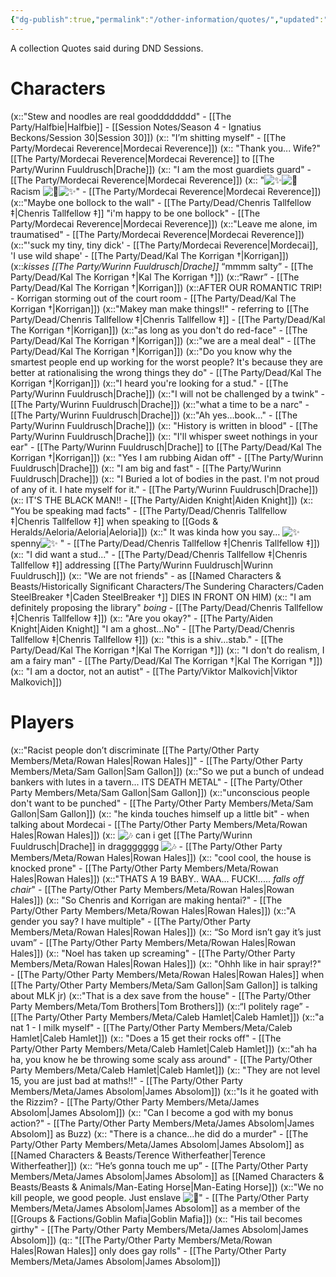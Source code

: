 ```yaml
---
{"dg-publish":true,"permalink":"/other-information/quotes/","updated":"2025-08-31T20:22:23.606+01:00"}
---
```


A collection Quotes said during DND Sessions. 

# Characters
(x::"Stew and noodles are real goodddddddd" - [[The Party/Halfbie\|Halfbie]] - [[Session Notes/Season 4 - Ignatius Beckons/Session 30\|Session 30]])
(x:: "I’m shitting myself" - [[The Party/Mordecai Reverence\|Mordecai Reverence]])
(x:: "Thank you... Wife?" [[The Party/Mordecai Reverence\|Mordecai Reverence]] to [[The Party/Wurinn Fuuldrusch\|Drache]])
(x:: "I am the most guardiets guard" - [[The Party/Mordecai Reverence\|Mordecai Reverence]])
(x:: "![✨](https://discord.com/assets/10cfdf082083ea92.svg)![🌈](https://discord.com/assets/03c45c83ae57ae76.svg) Racism ![🌈](https://discord.com/assets/03c45c83ae57ae76.svg)![✨](https://discord.com/assets/10cfdf082083ea92.svg)" - [[The Party/Mordecai Reverence\|Mordecai Reverence]])
(x::"Maybe one bollock to the wall" - [[The Party/Dead/Chenris Tallfellow ‡\|Chenris Tallfellow ‡]] "i'm happy to be one bollock" - [[The Party/Mordecai Reverence\|Mordecai Reverence]])
(x::"Leave me alone, im traumatised" - [[The Party/Mordecai Reverence\|Mordecai Reverence]])
(x::"'suck my tiny, tiny dick' - [[The Party/Mordecai Reverence\|Mordecai]], 'I use wild shape' - [[The Party/Dead/Kal The Korrigan †\|Korrigan]])
(x::_kisses [[The Party/Wurinn Fuuldrusch\|Drache]]_ “mmmm salty” - [[The Party/Dead/Kal The Korrigan †\|Kal The Korrigan †]])
(x::“Rawr” - [[The Party/Dead/Kal The Korrigan †\|Korrigan]])
(x::AFTER OUR ROMANTIC TRIP! - Korrigan storming out of the court room -  [[The Party/Dead/Kal The Korrigan †\|Korrigan]])
(x::"Makey man make things!!" - referring to [[The Party/Dead/Chenris Tallfellow ‡\|Chenris Tallfellow ‡]] -  [[The Party/Dead/Kal The Korrigan †\|Korrigan]])
(x::"as long as you don't do red-face" -  [[The Party/Dead/Kal The Korrigan †\|Korrigan]])
(x::"we are a meal deal" -  [[The Party/Dead/Kal The Korrigan †\|Korrigan]])
(x::"Do you know why the smartest people end up working for the worst people? It's because they are better at rationalising the wrong things they do" -  [[The Party/Dead/Kal The Korrigan †\|Korrigan]])
(x::"I heard you're looking for a stud." - [[The Party/Wurinn Fuuldrusch\|Drache]])
(x::"I will not be challenged by a twink" - [[The Party/Wurinn Fuuldrusch\|Drache]])
(x::"what a time to be a narc" - [[The Party/Wurinn Fuuldrusch\|Drache]])
(x::"Ah yes…book…" - [[The Party/Wurinn Fuuldrusch\|Drache]])
(x::  "History is written in blood" - [[The Party/Wurinn Fuuldrusch\|Drache]])
(x::  "I'll whisper sweet nothings in your ear" - [[The Party/Wurinn Fuuldrusch\|Drache]] to [[The Party/Dead/Kal The Korrigan †\|Korrigan]])
(x::  "Yes I am rubbing Aidan off" - [[The Party/Wurinn Fuuldrusch\|Drache]])
(x::  "I am big and fast" - [[The Party/Wurinn Fuuldrusch\|Drache]])
(x::  "I Buried a lot of bodies in the past. I'm not proud of any of it. I hate myself for it." - [[The Party/Wurinn Fuuldrusch\|Drache]])
(x:: IT'S THE BLACK MAN!! - [[The Party/Aiden Knight\|Aiden Knight]])
(x:: "You be speaking mad facts" -  [[The Party/Dead/Chenris Tallfellow ‡\|Chenris Tallfellow ‡]] when speaking to [[Gods & Heralds/Aeloria/Aeloria\|Aeloria]])
(x::" It was kinda how you say… ![✨](https://discord.com/assets/10cfdf082083ea92.svg)spenny![✨](https://discord.com/assets/10cfdf082083ea92.svg) " - [[The Party/Dead/Chenris Tallfellow ‡\|Chenris Tallfellow ‡]])
(x:: "I did want a stud..." - [[The Party/Dead/Chenris Tallfellow ‡\|Chenris Tallfellow ‡]] addressing [[The Party/Wurinn Fuuldrusch\|Wurinn Fuuldrusch]])
(x:: "We are not friends" - as [[Named Characters & Beasts/Historically Significant  Characters/The Sundering Characters/Caden SteelBreaker †\|Caden SteelBreaker †]] DIES IN FRONT ON HIM)
(x:: "I am definitely proposing the library" _boing_ - [[The Party/Dead/Chenris Tallfellow ‡\|Chenris Tallfellow ‡]])
(x:: "Are you okay?" - [[The Party/Aiden Knight\|Aiden Knight]] "I am a ghost...No" - [[The Party/Dead/Chenris Tallfellow ‡\|Chenris Tallfellow ‡]])
(x:: "this is a shiv...stab." - [[The Party/Dead/Kal The Korrigan †\|Kal The Korrigan †]])
(x:: "I don't do realism, I am a fairy man" - [[The Party/Dead/Kal The Korrigan †\|Kal The Korrigan †]])
(x:: "I am a doctor, not an autist" - [[The Party/Viktor Malkovich\|Viktor Malkovich]])

# Players
(x::"Racist people don’t discriminate [[The Party/Other Party Members/Meta/Rowan Hales\|Rowan Hales]]" - [[The Party/Other Party Members/Meta/Sam Gallon\|Sam Gallon]])
(x::"So we put a bunch of undead bankers with lutes in a tavern... ITS DEATH METAL" - [[The Party/Other Party Members/Meta/Sam Gallon\|Sam Gallon]])
(x::"unconscious people don't want to be punched" - [[The Party/Other Party Members/Meta/Sam Gallon\|Sam Gallon]])
(x:: "he kinda touches himself up a little bit" - when talking about Mordecai  - [[The Party/Other Party Members/Meta/Rowan Hales\|Rowan Hales]])
(x:: ![🎶](https://discord.com/assets/fb0d23dc5b2cb6c0.svg) can i get [[The Party/Wurinn Fuuldrusch\|Drache]] in draggggggg ![🎶](https://discord.com/assets/fb0d23dc5b2cb6c0.svg) - [[The Party/Other Party Members/Meta/Rowan Hales\|Rowan Hales]])
(x:: "cool cool, the house is knocked prone"  - [[The Party/Other Party Members/Meta/Rowan Hales\|Rowan Hales]])
(x::"THATS A 19 BABY.. WAA... FUCK!..... _falls off chair_"  - [[The Party/Other Party Members/Meta/Rowan Hales\|Rowan Hales]])
(x:: "So Chenris and Korrigan are making hentai?" - [[The Party/Other Party Members/Meta/Rowan Hales\|Rowan Hales]])
(x::"A gender you say? I have multiple"  - [[The Party/Other Party Members/Meta/Rowan Hales\|Rowan Hales]])
(x:: “So Mord isn’t gay it’s just uvam”  - [[The Party/Other Party Members/Meta/Rowan Hales\|Rowan Hales]])
(x:: "Noel has taken up screaming" - [[The Party/Other Party Members/Meta/Rowan Hales\|Rowan Hales]])
(x:: "Ohhh like in hair spray!?" - [[The Party/Other Party Members/Meta/Rowan Hales\|Rowan Hales]] when [[The Party/Other Party Members/Meta/Sam Gallon\|Sam Gallon]] is talking about MLK jr)
(x::"That is a dex save from the house" - [[The Party/Other Party Members/Meta/Tom Brothers\|Tom Brothers]])
(x::“I politely rage” - [[The Party/Other Party Members/Meta/Caleb Hamlet\|Caleb Hamlet]])
(x::"a nat 1 - I milk myself" - [[The Party/Other Party Members/Meta/Caleb Hamlet\|Caleb Hamlet]])
(x:: "Does a 15 get their rocks off" - [[The Party/Other Party Members/Meta/Caleb Hamlet\|Caleb Hamlet]])
(x::"ah ha ha, you know he be throwing some scaly ass around" - [[The Party/Other Party Members/Meta/Caleb Hamlet\|Caleb Hamlet]])
(x:: "They are not level 15, you are just bad at maths!!" - [[The Party/Other Party Members/Meta/James Absolom\|James Absolom]])
(x::"Is it he goated with the Rizzim? - [[The Party/Other Party Members/Meta/James Absolom\|James Absolom]])
(x:: "Can I become a god with my bonus action?" - [[The Party/Other Party Members/Meta/James Absolom\|James Absolom]] as Buzz)
(x:: "There is a chance…he did do a murder" - [[The Party/Other Party Members/Meta/James Absolom\|James Absolom]] as [[Named Characters & Beasts/Terence Witherfeather\|Terence Witherfeather]])
(x:: “He’s gonna touch me up” - [[The Party/Other Party Members/Meta/James Absolom\|James Absolom]] as [[Named Characters & Beasts/Beasts & Animals/Man-Eating Horse\|Man-Eating Horse]])
(x::"We no kill people, we good people. Just enslave ![🥰](https://discord.com/assets/10b67e5181089c99.svg)" - [[The Party/Other Party Members/Meta/James Absolom\|James Absolom]] as a member of the [[Groups & Factions/Goblin Mafia\|Goblin Mafia]])
(x:: "His tail becomes girthy" - [[The Party/Other Party Members/Meta/James Absolom\|James Absolom]])
(q:: "[[The Party/Other Party Members/Meta/Rowan Hales\|Rowan Hales]] only does gay rolls" - [[The Party/Other Party Members/Meta/James Absolom\|James Absolom]])
